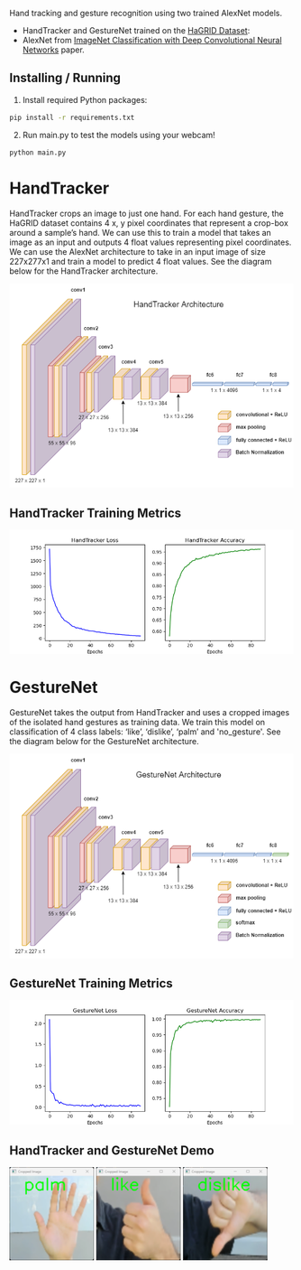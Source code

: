 Hand tracking and gesture recognition using two trained AlexNet models.  
- HandTracker and GestureNet trained on the [HaGRID Dataset](https://www.kaggle.com/datasets/kapitanov/hagrid): 
- AlexNet from [ImageNet Classification with Deep Convolutional
Neural Networks](https://proceedings.neurips.cc/paper/2012/file/c399862d3b9d6b76c8436e924a68c45b-Paper.pdf) paper.

## Installing / Running
1. Install required Python packages:
```bash
pip install -r requirements.txt
```
2. Run main.py to test the models using your webcam!
```shell
python main.py
```

# HandTracker 
HandTracker crops an image to just one hand. For each hand gesture, the HaGRID dataset contains 4 x, y pixel coordinates that represent a crop-box around a sample’s hand. We can use this to train a model that takes an image as an input and outputs 4 float values representing pixel coordinates. We can use the AlexNet architecture to take in an input image of size 227x277x1 and train a model to predict 4 float values. See the diagram below for the HandTracker architecture.

![HandTracker](images/HandTracker.png)

## HandTracker Training Metrics
![HandTracker](images/HandTrackerTraining.png)

# GestureNet
GestureNet takes the output from HandTracker and uses a cropped images of the isolated hand gestures as training data. We train this model on classification of 4 class labels: ‘like’, ‘dislike’, ‘palm’ and 'no_gesture'. See the diagram below for the GestureNet architecture.

![GestureNet](images/GestureNet.png)

## GestureNet Training Metrics
![GestureNet](images/GestureNetTraining.png)

## HandTracker and GestureNet Demo
<p float="left">
  <img src="images/palm.png" width="150" />
  <img src="images/like.png" width="150" />
  <img src="images/dislike.png" width="150" />
</p>
